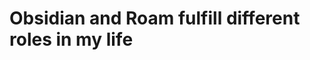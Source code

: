 # Obsidian and Roam fulfill different roles in my life

<!-- #Life -->

<!-- {BearID:481098AA-AB99-46F0-BF7E-373A516A0910-15756-0000130422DD1870} -->
